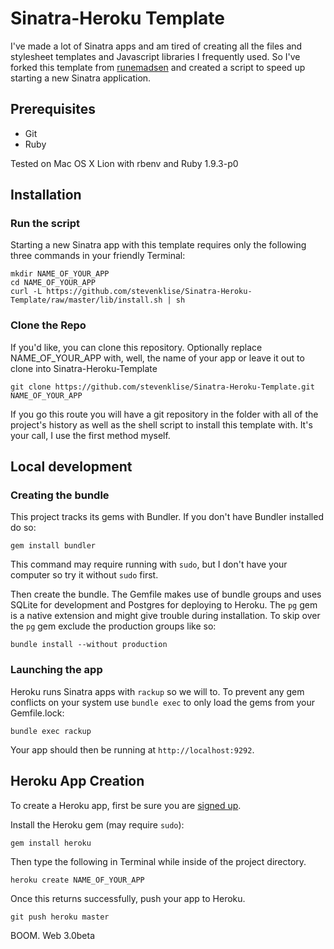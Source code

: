 # Sinatra-Heroku Template

I've made a lot of Sinatra apps and am tired of creating all the files and stylesheet
templates and Javascript libraries I frequently used. So I've forked this template from
[runemadsen](https://github.com/runemadsen) and created a script to speed up starting a
new Sinatra application.

## Prerequisites

- Git
- Ruby

Tested on Mac OS X Lion with rbenv and Ruby 1.9.3-p0

## Installation

### Run the script

Starting a new Sinatra app with this template requires only the following three commands
in your friendly Terminal:

    mkdir NAME_OF_YOUR_APP
    cd NAME_OF_YOUR_APP
    curl -L https://github.com/stevenklise/Sinatra-Heroku-Template/raw/master/lib/install.sh | sh

### Clone the Repo

If you'd like, you can clone this repository. Optionally replace NAME_OF_YOUR_APP with,
well, the name of your app or leave it out to clone into Sinatra-Heroku-Template

    git clone https://github.com/stevenklise/Sinatra-Heroku-Template.git NAME_OF_YOUR_APP

If you go this route you will have a git repository in the folder with all of the project's
history as well as the shell script to install this template with. It's your call, I use the
first method myself.

## Local development

### Creating the bundle

This project tracks its gems with Bundler. If you don't have Bundler installed do so:

    gem install bundler

This command may require running with `sudo`, but I don't have your computer so try it without
`sudo` first.

Then create the bundle. The Gemfile makes use of bundle groups and uses SQLite for development
and Postgres for deploying to Heroku. The `pg` gem is a native extension and might give trouble
during installation. To skip over the `pg` gem exclude the production groups like so:

    bundle install --without production

### Launching the app

Heroku runs Sinatra apps with `rackup` so we will to. To prevent any gem conflicts on your system
use `bundle exec` to only load the gems from your Gemfile.lock:

    bundle exec rackup

Your app should then be running at `http://localhost:9292`.

## Heroku App Creation

To create a Heroku app, first be sure you are [signed up](https://api.heroku.com/signup).

Install the Heroku gem (may require `sudo`):

    gem install heroku

Then type the following in Terminal while inside of the project directory.

    heroku create NAME_OF_YOUR_APP

Once this returns successfully, push your app to Heroku.

    git push heroku master

BOOM. Web 3.0beta
